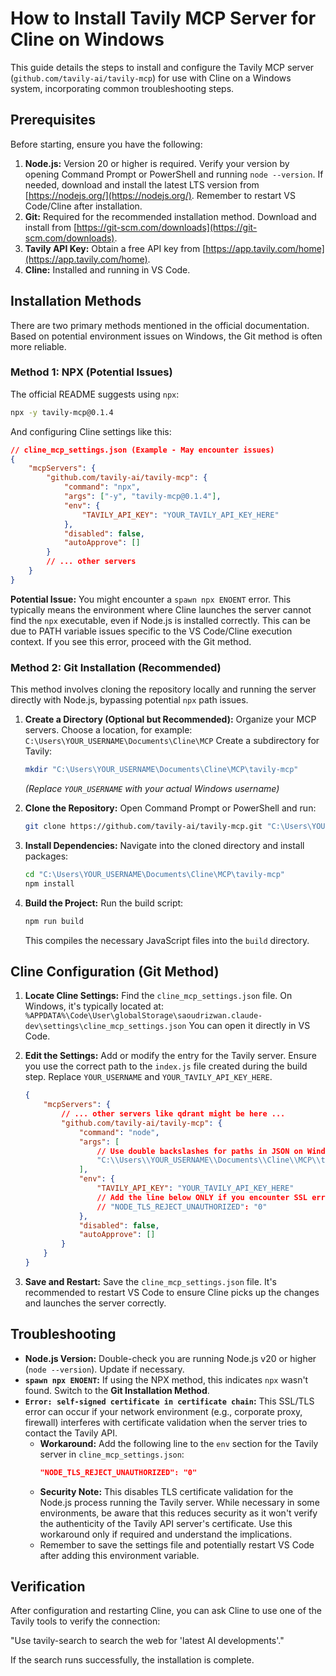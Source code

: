 # How to Install Tavily MCP Server for Cline on Windows

This guide details the steps to install and configure the Tavily MCP server (`github.com/tavily-ai/tavily-mcp`) for use with Cline on a Windows system, incorporating common troubleshooting steps.

## Prerequisites

Before starting, ensure you have the following:

1.  **Node.js:** Version 20 or higher is required. Verify your version by opening Command Prompt or PowerShell and running `node --version`. If needed, download and install the latest LTS version from [https://nodejs.org/](https://nodejs.org/). Remember to restart VS Code/Cline after installation.
2.  **Git:** Required for the recommended installation method. Download and install from [https://git-scm.com/downloads](https://git-scm.com/downloads).
3.  **Tavily API Key:** Obtain a free API key from [https://app.tavily.com/home](https://app.tavily.com/home).
4.  **Cline:** Installed and running in VS Code.

## Installation Methods

There are two primary methods mentioned in the official documentation. Based on potential environment issues on Windows, the Git method is often more reliable.

### Method 1: NPX (Potential Issues)

The official README suggests using `npx`:

```bash
npx -y tavily-mcp@0.1.4
```

And configuring Cline settings like this:

```json
// cline_mcp_settings.json (Example - May encounter issues)
{
	"mcpServers": {
		"github.com/tavily-ai/tavily-mcp": {
			"command": "npx",
			"args": ["-y", "tavily-mcp@0.1.4"],
			"env": {
				"TAVILY_API_KEY": "YOUR_TAVILY_API_KEY_HERE"
			},
			"disabled": false,
			"autoApprove": []
		}
		// ... other servers
	}
}
```

**Potential Issue:** You might encounter a `spawn npx ENOENT` error. This typically means the environment where Cline launches the server cannot find the `npx` executable, even if Node.js is installed correctly. This can be due to PATH variable issues specific to the VS Code/Cline execution context. If you see this error, proceed with the Git method.

### Method 2: Git Installation (Recommended)

This method involves cloning the repository locally and running the server directly with Node.js, bypassing potential `npx` path issues.

1.  **Create a Directory (Optional but Recommended):**
    Organize your MCP servers. Choose a location, for example:
    `C:\Users\YOUR_USERNAME\Documents\Cline\MCP`
    Create a subdirectory for Tavily:

    ```bash
    mkdir "C:\Users\YOUR_USERNAME\Documents\Cline\MCP\tavily-mcp"
    ```

    _(Replace `YOUR_USERNAME` with your actual Windows username)_

2.  **Clone the Repository:**
    Open Command Prompt or PowerShell and run:

    ```bash
    git clone https://github.com/tavily-ai/tavily-mcp.git "C:\Users\YOUR_USERNAME\Documents\Cline\MCP\tavily-mcp"
    ```

3.  **Install Dependencies:**
    Navigate into the cloned directory and install packages:

    ```bash
    cd "C:\Users\YOUR_USERNAME\Documents\Cline\MCP\tavily-mcp"
    npm install
    ```

4.  **Build the Project:**
    Run the build script:
    ```bash
    npm run build
    ```
    This compiles the necessary JavaScript files into the `build` directory.

## Cline Configuration (Git Method)

1.  **Locate Cline Settings:** Find the `cline_mcp_settings.json` file. On Windows, it's typically located at:
    `%APPDATA%\Code\User\globalStorage\saoudrizwan.claude-dev\settings\cline_mcp_settings.json`
    You can open it directly in VS Code.

2.  **Edit the Settings:** Add or modify the entry for the Tavily server. Ensure you use the correct path to the `index.js` file created during the build step. Replace `YOUR_USERNAME` and `YOUR_TAVILY_API_KEY_HERE`.

    ```json
    {
    	"mcpServers": {
    		// ... other servers like qdrant might be here ...
    		"github.com/tavily-ai/tavily-mcp": {
    			"command": "node",
    			"args": [
    				// Use double backslashes for paths in JSON on Windows
    				"C:\\Users\\YOUR_USERNAME\\Documents\\Cline\\MCP\\tavily-mcp\\build\\index.js"
    			],
    			"env": {
    				"TAVILY_API_KEY": "YOUR_TAVILY_API_KEY_HERE"
    				// Add the line below ONLY if you encounter SSL errors (see Troubleshooting)
    				// "NODE_TLS_REJECT_UNAUTHORIZED": "0"
    			},
    			"disabled": false,
    			"autoApprove": []
    		}
    	}
    }
    ```

3.  **Save and Restart:** Save the `cline_mcp_settings.json` file. It's recommended to restart VS Code to ensure Cline picks up the changes and launches the server correctly.

## Troubleshooting

-   **Node.js Version:** Double-check you are running Node.js v20 or higher (`node --version`). Update if necessary.
-   **`spawn npx ENOENT`:** If using the NPX method, this indicates `npx` wasn't found. Switch to the **Git Installation Method**.
-   **`Error: self-signed certificate in certificate chain`:** This SSL/TLS error can occur if your network environment (e.g., corporate proxy, firewall) interferes with certificate validation when the server tries to contact the Tavily API.
    -   **Workaround:** Add the following line to the `env` section for the Tavily server in `cline_mcp_settings.json`:
        ```json
        "NODE_TLS_REJECT_UNAUTHORIZED": "0"
        ```
    -   **Security Note:** This disables TLS certificate validation for the Node.js process running the Tavily server. While necessary in some environments, be aware that this reduces security as it won't verify the authenticity of the Tavily API server's certificate. Use this workaround only if required and understand the implications.
    -   Remember to save the settings file and potentially restart VS Code after adding this environment variable.

## Verification

After configuration and restarting Cline, you can ask Cline to use one of the Tavily tools to verify the connection:

"Use tavily-search to search the web for 'latest AI developments'."

If the search runs successfully, the installation is complete.
